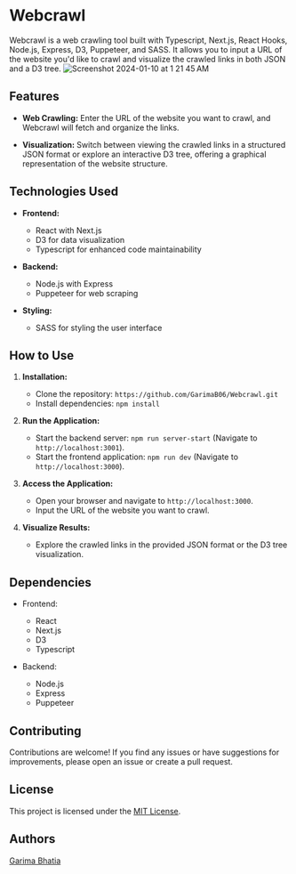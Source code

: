 # Webcrawl

Webcrawl is a web crawling tool built with Typescript, Next.js, React Hooks, Node.js, Express, D3, Puppeteer, and SASS. It allows you to input a URL of the website you'd like to crawl and visualize the crawled links in both JSON and a D3 tree.
![Screenshot 2024-01-10 at 1 21 45 AM](https://github.com/GarimaB06/Webcrawl/assets/68969765/515e8581-d73b-41ab-9345-8ee8ca5723bd)
## Features

- **Web Crawling:** Enter the URL of the website you want to crawl, and Webcrawl will fetch and organize the links.
  
- **Visualization:** Switch between viewing the crawled links in a structured JSON format or explore an interactive D3 tree, offering a graphical representation of the website structure.

## Technologies Used

- **Frontend:**
  - React with Next.js
  - D3 for data visualization
  - Typescript for enhanced code maintainability

- **Backend:**
  - Node.js with Express
  - Puppeteer for web scraping

- **Styling:**
  - SASS for styling the user interface

## How to Use

1. **Installation:**
   - Clone the repository: `https://github.com/GarimaB06/Webcrawl.git`
   - Install dependencies:
     `npm install`
     

2. **Run the Application:**
   - Start the backend server: `npm run server-start` (Navigate to `http://localhost:3001`).
   - Start the frontend application: `npm run dev` (Navigate to `http://localhost:3000`).

3. **Access the Application:**
   - Open your browser and navigate to `http://localhost:3000`.
   - Input the URL of the website you want to crawl.

4. **Visualize Results:**
   - Explore the crawled links in the provided JSON format or the D3 tree visualization.

## Dependencies

- Frontend:
  - React
  - Next.js
  - D3
  - Typescript

- Backend:
  - Node.js
  - Express
  - Puppeteer

## Contributing

Contributions are welcome! If you find any issues or have suggestions for improvements, please open an issue or create a pull request.

## License

This project is licensed under the [MIT License](LICENSE).

## Authors 

[Garima Bhatia](https://www.linkedin.com/in/garimab06/) 

